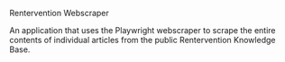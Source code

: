 Rentervention Webscraper

An application that uses the Playwright webscraper to scrape the entire contents of individual articles from the public Rentervention Knowledge Base. 
